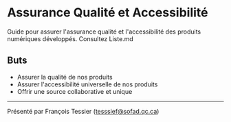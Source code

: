 # Assurance Qualité et Accessibilité
Guide pour assurer l'assurance qualité et l'accessibilité des produits numériques développés.  Consultez Liste.md

## Buts
- Assurer la qualité de nos produits
- Assurer l'accessibilité universelle de nos produits
- Offrir une source collaborative et unique

---

Présenté par François Tessier (tesssief@sofad.qc.ca)
